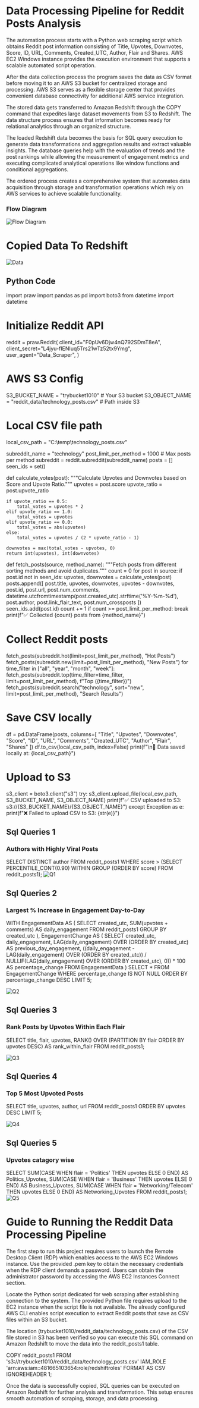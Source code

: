 # Data Processing Pipeline for Reddit Posts Analysis

The automation process starts with a Python web scraping script which obtains Reddit post information consisting of Title, Upvotes, Downvotes, Score, ID, URL, Comments, Created_UTC, Author, Flair and Shares. AWS EC2 Windows instance provides the execution environment that supports a scalable automated script operation.

After the data collection process the program saves the data as CSV format before moving it to an AWS S3 bucket for centralized storage and processing. AWS S3 serves as a flexible storage center that provides convenient database connectivity for additional AWS service integration.

The stored data gets transferred to Amazon Redshift through the COPY command that expedites large dataset movements from S3 to Redshift. The data structure process ensures that information becomes ready for relational analytics through an organized structure.

The loaded Redshift data becomes the basis for SQL query execution to generate data transformations and aggregation results and extract valuable insights. The database queries help with the evaluation of trends and the post rankings while allowing the measurement of engagement metrics and executing complicated analytical operations like window functions and conditional aggregations.

The ordered process creates a comprehensive system that automates data acquisition through storage and transformation operations which rely on AWS services to achieve scalable functionality.

### Flow Diagram
![*Flow Diagram*](Flow%20Diagram.jpg "Flow")


# Copied Data To Redshift

![*Data*](Copied%20data.png "Data")

## Python Code
import praw
import pandas as pd
import boto3
from datetime import datetime

# Initialize Reddit API
reddit = praw.Reddit(
    client_id="F0pUv6Djw4nQ792SDmT8eA",
    client_secret="L4jyu-fIENIuq5Trs21wTz52tx9Ymg",
    user_agent="Data_Scraper",
)

# AWS S3 Config
S3_BUCKET_NAME = "trybucket1010"  # Your S3 bucket
S3_OBJECT_NAME = "reddit_data/technology_posts.csv"  # Path inside S3

# Local CSV file path
local_csv_path = "C:\\temp\\technology_posts.csv"

subreddit_name = "technology"
post_limit_per_method = 1000  # Max posts per method
subreddit = reddit.subreddit(subreddit_name)
posts = []
seen_ids = set()

def calculate_votes(post):
    """Calculate Upvotes and Downvotes based on Score and Upvote Ratio."""
    upvotes = post.score
    upvote_ratio = post.upvote_ratio

    if upvote_ratio == 0.5:
        total_votes = upvotes * 2
    elif upvote_ratio == 1.0:
        total_votes = upvotes
    elif upvote_ratio == 0.0:
        total_votes = abs(upvotes)
    else:
        total_votes = upvotes / (2 * upvote_ratio - 1)

    downvotes = max(total_votes - upvotes, 0)
    return int(upvotes), int(downvotes)

def fetch_posts(source, method_name):
    """Fetch posts from different sorting methods and avoid duplicates."""
    count = 0
    for post in source:
        if post.id not in seen_ids:
            upvotes, downvotes = calculate_votes(post)
            posts.append([
                post.title, upvotes, downvotes, upvotes - downvotes,
                post.id, post.url, post.num_comments, datetime.utcfromtimestamp(post.created_utc).strftime('%Y-%m-%d'),
                post.author, post.link_flair_text, post.num_crossposts
            ])
            seen_ids.add(post.id)
            count += 1
        if count >= post_limit_per_method:
            break
    print(f"✅ Collected {count} posts from {method_name}")

# Collect Reddit posts
fetch_posts(subreddit.hot(limit=post_limit_per_method), "Hot Posts")
fetch_posts(subreddit.new(limit=post_limit_per_method), "New Posts")
for time_filter in ["all", "year", "month", "week"]:
    fetch_posts(subreddit.top(time_filter=time_filter, limit=post_limit_per_method), f"Top ({time_filter})")
fetch_posts(subreddit.search("technology", sort="new", limit=post_limit_per_method), "Search Results")

# Save CSV locally
df = pd.DataFrame(posts, columns=[
    "Title", "Upvotes", "Downvotes", "Score", "ID", "URL", "Comments",
    "Created_UTC", "Author", "Flair", "Shares"
])
df.to_csv(local_csv_path, index=False)
print(f"\n🚀 Data saved locally at: {local_csv_path}")

# Upload to S3
s3_client = boto3.client("s3")
try:
    s3_client.upload_file(local_csv_path, S3_BUCKET_NAME, S3_OBJECT_NAME)
    print(f"✅ CSV uploaded to S3: s3://{S3_BUCKET_NAME}/{S3_OBJECT_NAME}")
except Exception as e:
    print(f"❌ Failed to upload CSV to S3: {str(e)}")

## Sql Queries 1
### Authors with Highly Viral Posts 
SELECT DISTINCT author 
FROM reddit_posts1 
WHERE score > (SELECT PERCENTILE_CONT(0.90) WITHIN GROUP (ORDER BY score) FROM reddit_posts1);
![Q1](Authors%20with%20Highly%20Viral%20Posts.png "Q1")


## Sql Queries 2
### Largest % Increase in Engagement Day-to-Day

WITH EngagementData AS (
    SELECT created_utc, 
           SUM(upvotes + comments) AS daily_engagement
    FROM reddit_posts1
    GROUP BY created_utc
),
EngagementChange AS (
    SELECT created_utc, daily_engagement, 
           LAG(daily_engagement) OVER (ORDER BY created_utc) AS previous_day_engagement,
           ((daily_engagement - LAG(daily_engagement) OVER (ORDER BY created_utc)) / NULLIF(LAG(daily_engagement) OVER (ORDER BY created_utc), 0)) * 100 AS percentage_change
    FROM EngagementData
)
SELECT * FROM EngagementChange WHERE percentage_change IS NOT NULL ORDER BY percentage_change DESC LIMIT 5;

![*Q2*](Posts%20with%20the%20Largest%20%25%20Increase%20in%20Engagement%20Day-to-Day.png "Q2")


## Sql Queries 3
### Rank Posts by Upvotes Within Each Flair
SELECT title, flair, upvotes, 
       RANK() OVER (PARTITION BY flair ORDER BY upvotes DESC) AS rank_within_flair 
FROM reddit_posts1;

![*Q3*](Rank%20Posts%20by%20Upvotes%20Within%20Each%20Flair.png "Q3")

## Sql Queries 4
### Top 5 Most Upvoted Posts
SELECT title, upvotes, author, url 
FROM reddit_posts1 
ORDER BY upvotes DESC 
LIMIT 5;

![*Q4*](Top%205%20Most%20Upvoted%20Posts.png "Q4")

## Sql Queries 5
### Upvotes catagory wise
SELECT 
    SUM(CASE WHEN flair = 'Politics' THEN upvotes ELSE 0 END) AS Politics_Upvotes,
    SUM(CASE WHEN flair = 'Business' THEN upvotes ELSE 0 END) AS Business_Upvotes,
    SUM(CASE WHEN flair = 'Networking/Telecom' THEN upvotes ELSE 0 END) AS Networking_Upvotes
FROM reddit_posts1;
![*Q5*](Upvotes%20catagory%20wise.png "Q5")


# Guide to Running the Reddit Data Processing Pipeline

The first step to run this project requires users to launch the Remote Desktop Client (RDP) which enables access to the AWS EC2 Windows instance. Use the provided .pem key to obtain the necessary credentials when the RDP client demands a password. Users can obtain the administrator password by accessing the AWS EC2 Instances Connect section.

Locate the Python script dedicated for web scraping after establishing connection to the system. The provided Python file requires upload to the EC2 instance when the script file is not available. The already configured AWS CLI enables script execution to extract Reddit posts that save as CSV files within an S3 bucket.

The location (trybucket1010/reddit_data/technology_posts.csv) of the CSV file stored in S3 has been verified so you can execute this SQL command on Amazon Redshift to move the data into the reddit_posts1 table.

COPY reddit_posts1
FROM 's3://trybucket1010/reddit_data/technology_posts.csv'
IAM_ROLE 'arn:aws:iam::481665103654:role/redshiftroles'
FORMAT AS CSV
IGNOREHEADER 1;

Once the data is successfully copied, SQL queries can be executed on Amazon Redshift for further analysis and transformation. This setup ensures smooth automation of scraping, storage, and data processing.
